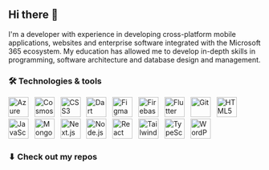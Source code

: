 ## Hi there 👋

I'm a developer with experience in developing cross-platform mobile applications, websites and enterprise software integrated with the Microsoft 365 ecosystem. My education has allowed me to develop in-depth skills in programming, software architecture and database design and management.

### 🛠️ Technologies & tools

<p>
  <img src="https://cdn.jsdelivr.net/gh/devicons/devicon@latest/icons/azure/azure-original.svg" alt="Azure" width="40px" height="40px" />
  &nbsp;
  <img src="https://cdn.jsdelivr.net/gh/devicons/devicon@latest/icons/cosmosdb/cosmosdb-original.svg" alt="Cosmos DB" width="40px" height="40px" />
  &nbsp;
  <img src="https://cdn.jsdelivr.net/gh/devicons/devicon@latest/icons/css3/css3-original.svg" alt="CSS3" width="40px" height="40px" />
  &nbsp;
  <img src="https://cdn.jsdelivr.net/gh/devicons/devicon@latest/icons/dart/dart-original.svg" alt="Dart" width="40px" height="40px" />
  &nbsp;
  <img src="https://cdn.jsdelivr.net/gh/devicons/devicon@latest/icons/figma/figma-original.svg" alt="Figma" width="40px" height="40px" />
  &nbsp;
  <img src="https://cdn.jsdelivr.net/gh/devicons/devicon@latest/icons/firebase/firebase-original.svg" alt="Firebase" width="40px" height="40px" />
  &nbsp;
  <img src="https://cdn.jsdelivr.net/gh/devicons/devicon@latest/icons/flutter/flutter-original.svg" alt="Flutter" width="40px" height="40px" />
  &nbsp;
  <img src="https://cdn.jsdelivr.net/gh/devicons/devicon@latest/icons/git/git-original.svg" alt="Git" width="40px" height="40px" />
  &nbsp;
  <img src="https://cdn.jsdelivr.net/gh/devicons/devicon@latest/icons/html5/html5-original.svg" alt="HTML5" width="40px" height="40px" />
  &nbsp;
  <img src="https://cdn.jsdelivr.net/gh/devicons/devicon@latest/icons/javascript/javascript-original.svg" alt="JavaScript" width="40px" height="40px" />
  &nbsp;
  <img src="https://cdn.jsdelivr.net/gh/devicons/devicon@latest/icons/mongodb/mongodb-original.svg" alt="MongoDB" width="40px" height="40px" />
  &nbsp;
  <img src="https://cdn.jsdelivr.net/gh/devicons/devicon@latest/icons/nextjs/nextjs-original.svg" alt="Next.js" width="40px" height="40px" />
  &nbsp;
  <img src="https://cdn.jsdelivr.net/gh/devicons/devicon@latest/icons/nodejs/nodejs-original.svg" alt="Node.js" width="40px" height="40px" />
  &nbsp;
  <img src="https://cdn.jsdelivr.net/gh/devicons/devicon@latest/icons/react/react-original.svg" alt="React" width="40px" height="40px" />
  &nbsp;
  <img src="https://cdn.jsdelivr.net/gh/devicons/devicon@latest/icons/tailwindcss/tailwindcss-original.svg" alt="Tailwind CSS" width="40px" height="40px" />
  &nbsp;
  <img src="https://cdn.jsdelivr.net/gh/devicons/devicon@latest/icons/typescript/typescript-original.svg" alt="TypeScript" width="40px" height="40px" />
  &nbsp;
  <img src="https://cdn.jsdelivr.net/gh/devicons/devicon@latest/icons/wordpress/wordpress-plain.svg" alt="WordPress" width="40px" height="40px" />
  &nbsp;
</p>

### ⬇ Check out my repos
